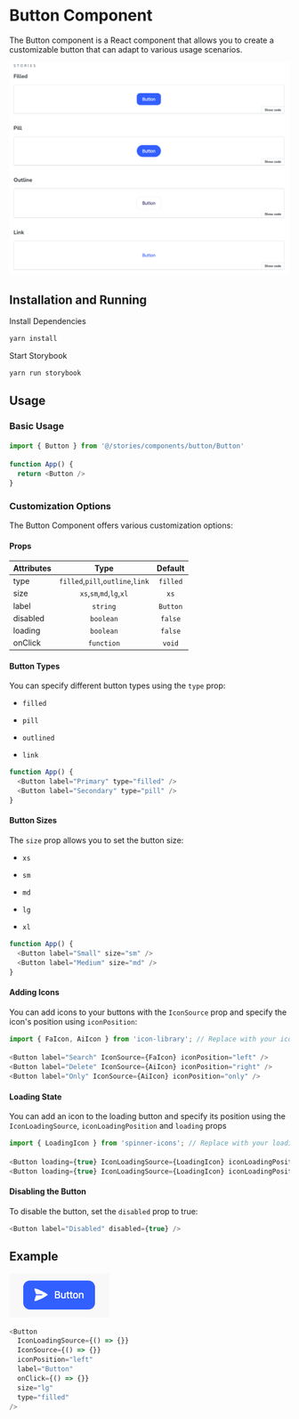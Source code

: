 # Button Component

The Button component is a React component that allows you to create a customizable button that can adapt to various usage scenarios.

![App Screenshot](https://raw.githubusercontent.com/ezgihekimm/storybook-button/main/Screenshot%202023-09-27%20at%2013.04.25.png)

## Installation and Running

Install Dependencies

```bash
yarn install
```

Start Storybook

```bash
yarn run storybook
```

## Usage

### Basic Usage

```javascript
import { Button } from '@/stories/components/button/Button'

function App() {
  return <Button />
}
```

### Customization Options

The Button Component offers various customization options:

#### Props

| Attributes |               Type               | Default  |
| :--------- | :------------------------------: | :------: |
| type       | `filled`,`pill`,`outline`,`link` | `filled` |
| size       |     `xs`,`sm`,`md`,`lg`,`xl`     |   `xs`   |
| label      |             `string`             | `Button` |
| disabled   |            `boolean`             | `false`  |
| loading    |            `boolean`             | `false`  |
| onClick    |            `function`            |  `void`  |

#### Button Types

You can specify different button types using the `type` prop:

- `filled`

- `pill`

- `outlined`

- `link`

```javascript
function App() {
  <Button label="Primary" type="filled" />
  <Button label="Secondary" type="pill" />
}
```

#### Button Sizes

The `size` prop allows you to set the button size:

- `xs`

- `sm`

- `md`

- `lg`

- `xl`

```javascript
function App() {
  <Button label="Small" size="sm" />
  <Button label="Medium" size="md" />
}
```

#### Adding Icons

You can add icons to your buttons with the `IconSource` prop and specify the icon's position using `iconPosition`:

```javascript
import { FaIcon, AiIcon } from 'icon-library'; // Replace with your icon components

<Button label="Search" IconSource={FaIcon} iconPosition="left" />
<Button label="Delete" IconSource={AiIcon} iconPosition="right" />
<Button label="Only" IconSource={AiIcon} iconPosition="only" />

```

#### Loading State

You can add an icon to the loading button and specify its position using the `IconLoadingSource`,
`iconLoadingPosition` and `loading` props

```javascript
import { LoadingIcon } from 'spinner-icons'; // Replace with your loading spinner components

<Button loading={true} IconLoadingSource={LoadingIcon} iconLoadingPosition="left" />
<Button loading={true} IconLoadingSource={LoadingIcon} iconLoadingPosition="only" />

```

#### Disabling the Button

To disable the button, set the `disabled` prop to true:

```javascript
<Button label="Disabled" disabled={true} />
```

## Example

![App Screenshot](https://raw.githubusercontent.com/ezgihekimm/storybook-button/main/Screenshot%202023-09-27%20at%2013.00.21.png)

```javascript
<Button
  IconLoadingSource={() => {}}
  IconSource={() => {}}
  iconPosition="left"
  label="Button"
  onClick={() => {}}
  size="lg"
  type="filled"
/>
```
